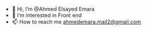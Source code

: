- 👋 Hi, I’m @Ahmed Elsayed Emara
- 👀 I’m interested in Front end
- 📫 How to reach me ahmedemara.mail2@gmail.com

<!---
ahmedelsayedemara/ahmedelsayedemara is a ✨ special ✨ repository because its `README.md` (this file) appears on your GitHub profile.
You can click the Preview link to take a look at your changes.
--->
